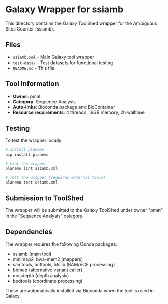 # Galaxy Wrapper for ssiamb

This directory contains the Galaxy ToolShed wrapper for the Ambiguous Sites Counter (ssiamb).

## Files

- `ssiamb.xml` - Main Galaxy tool wrapper
- `test-data/` - Test datasets for functional testing
- `README.md` - This file

## Tool Information

- **Owner**: pmat
- **Category**: Sequence Analysis  
- **Auto-links**: Bioconda package and BioContainer
- **Resource requirements**: 4 threads, 16GB memory, 2h walltime

## Testing

To test the wrapper locally:

```bash
# Install planemo
pip install planemo

# Lint the wrapper
planemo lint ssiamb.xml

# Test the wrapper (requires external tools)
planemo test ssiamb.xml
```

## Submission to ToolShed

The wrapper will be submitted to the Galaxy ToolShed under owner "pmat" in the "Sequence Analysis" category.

## Dependencies

The wrapper requires the following Conda packages:

- ssiamb (main tool)
- minimap2, bwa-mem2 (mappers)
- samtools, bcftools, htslib (BAM/VCF processing)
- bbmap (alternative variant caller)
- mosdepth (depth analysis)
- bedtools (coordinate processing)

These are automatically installed via Bioconda when the tool is used in Galaxy.
